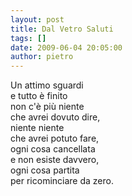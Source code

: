 ```yaml
---
layout: post
title: Dal Vetro Saluti
tags: []
date: 2009-06-04 20:05:00
author: pietro
---
```

Un attimo sguardi<br/>e tutto è finito<br/>non c'è più niente<br/>che avrei dovuto dire,<br/>niente niente<br/>che avrei potuto fare,<br/>ogni cosa cancellata<br/>e non esiste davvero,<br/>ogni cosa partita<br/>per ricominciare da zero.
